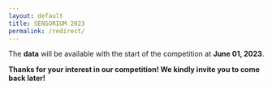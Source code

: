 ```yaml
---
layout: default
title: SENSORIUM 2023
permalink: /redirect/
---
```


The **data** will be available with the start of the competition at **June 01, 2023**.

**Thanks for your interest in our competition! We kindly invite you to come back later!**